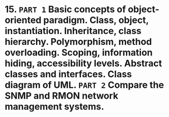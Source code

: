# 15. `PART 1` Basic concepts of object-oriented paradigm. Class, object, instantiation. Inheritance, class hierarchy. Polymorphism, method overloading. Scoping, information hiding, accessibility levels. Abstract classes and interfaces. Class diagram of UML. `PART 2` Compare the SNMP and RMON network management systems.

